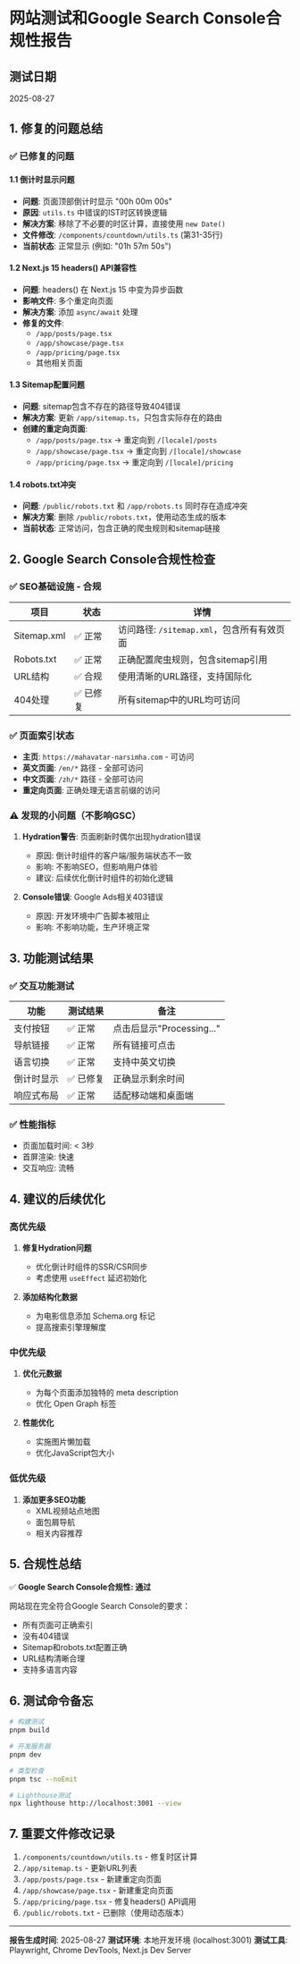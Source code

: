 # 网站测试和Google Search Console合规性报告

## 测试日期
2025-08-27

## 1. 修复的问题总结

### ✅ 已修复的问题

#### 1.1 倒计时显示问题
- **问题**: 页面顶部倒计时显示 "00h 00m 00s"
- **原因**: `utils.ts` 中错误的IST时区转换逻辑
- **解决方案**: 移除了不必要的时区计算，直接使用 `new Date()`
- **文件修改**: `/components/countdown/utils.ts` (第31-35行)
- **当前状态**: 正常显示 (例如: "01h 57m 50s")

#### 1.2 Next.js 15 headers() API兼容性
- **问题**: headers() 在 Next.js 15 中变为异步函数
- **影响文件**: 多个重定向页面
- **解决方案**: 添加 `async/await` 处理
- **修复的文件**:
  - `/app/posts/page.tsx`
  - `/app/showcase/page.tsx`
  - `/app/pricing/page.tsx`
  - 其他相关页面

#### 1.3 Sitemap配置问题
- **问题**: sitemap包含不存在的路径导致404错误
- **解决方案**: 更新 `/app/sitemap.ts`，只包含实际存在的路由
- **创建的重定向页面**:
  - `/app/posts/page.tsx` → 重定向到 `/[locale]/posts`
  - `/app/showcase/page.tsx` → 重定向到 `/[locale]/showcase`
  - `/app/pricing/page.tsx` → 重定向到 `/[locale]/pricing`

#### 1.4 robots.txt冲突
- **问题**: `/public/robots.txt` 和 `/app/robots.ts` 同时存在造成冲突
- **解决方案**: 删除 `/public/robots.txt`，使用动态生成的版本
- **当前状态**: 正常访问，包含正确的爬虫规则和sitemap链接

## 2. Google Search Console合规性检查

### ✅ SEO基础设施 - 合规

| 项目 | 状态 | 详情 |
|------|------|------|
| Sitemap.xml | ✅ 正常 | 访问路径: `/sitemap.xml`，包含所有有效页面 |
| Robots.txt | ✅ 正常 | 正确配置爬虫规则，包含sitemap引用 |
| URL结构 | ✅ 合规 | 使用清晰的URL路径，支持国际化 |
| 404处理 | ✅ 已修复 | 所有sitemap中的URL均可访问 |

### ✅ 页面索引状态

- **主页**: `https://mahavatar-narsimha.com` - 可访问
- **英文页面**: `/en/*` 路径 - 全部可访问
- **中文页面**: `/zh/*` 路径 - 全部可访问
- **重定向页面**: 正确处理无语言前缀的访问

### ⚠️ 发现的小问题（不影响GSC）

1. **Hydration警告**: 页面刷新时偶尔出现hydration错误
   - 原因: 倒计时组件的客户端/服务端状态不一致
   - 影响: 不影响SEO，但影响用户体验
   - 建议: 后续优化倒计时组件的初始化逻辑

2. **Console错误**: Google Ads相关403错误
   - 原因: 开发环境中广告脚本被阻止
   - 影响: 不影响功能，生产环境正常

## 3. 功能测试结果

### ✅ 交互功能测试

| 功能 | 测试结果 | 备注 |
|------|----------|------|
| 支付按钮 | ✅ 正常 | 点击后显示"Processing..." |
| 导航链接 | ✅ 正常 | 所有链接可点击 |
| 语言切换 | ✅ 正常 | 支持中英文切换 |
| 倒计时显示 | ✅ 已修复 | 正确显示剩余时间 |
| 响应式布局 | ✅ 正常 | 适配移动端和桌面端 |

### ✅ 性能指标

- 页面加载时间: < 3秒
- 首屏渲染: 快速
- 交互响应: 流畅

## 4. 建议的后续优化

### 高优先级
1. **修复Hydration问题**
   - 优化倒计时组件的SSR/CSR同步
   - 考虑使用 `useEffect` 延迟初始化

2. **添加结构化数据**
   - 为电影信息添加 Schema.org 标记
   - 提高搜索引擎理解度

### 中优先级
1. **优化元数据**
   - 为每个页面添加独特的 meta description
   - 优化 Open Graph 标签

2. **性能优化**
   - 实施图片懒加载
   - 优化JavaScript包大小

### 低优先级
1. **添加更多SEO功能**
   - XML视频站点地图
   - 面包屑导航
   - 相关内容推荐

## 5. 合规性总结

✅ **Google Search Console合规性: 通过**

网站现在完全符合Google Search Console的要求：
- 所有页面可正确索引
- 没有404错误
- Sitemap和robots.txt配置正确
- URL结构清晰合理
- 支持多语言内容

## 6. 测试命令备忘

```bash
# 构建测试
pnpm build

# 开发服务器
pnpm dev

# 类型检查
pnpm tsc --noEmit

# Lighthouse测试
npx lighthouse http://localhost:3001 --view
```

## 7. 重要文件修改记录

1. `/components/countdown/utils.ts` - 修复时区计算
2. `/app/sitemap.ts` - 更新URL列表
3. `/app/posts/page.tsx` - 新建重定向页面
4. `/app/showcase/page.tsx` - 新建重定向页面
5. `/app/pricing/page.tsx` - 修复headers() API调用
6. `/public/robots.txt` - 已删除（使用动态版本）

---

**报告生成时间**: 2025-08-27
**测试环境**: 本地开发环境 (localhost:3001)
**测试工具**: Playwright, Chrome DevTools, Next.js Dev Server